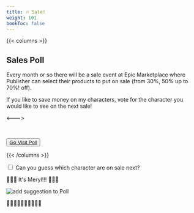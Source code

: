 ```yaml
---
title: 🔥 Sale!
weight: 101
bookToc: false
---
```


{{< columns >}}

## Sales Poll

Every month or so there will be a sale event at Epic Marketplace where Publisher can select their products to put on sale (from 30%, 50% up to 70%! off).

If you like to save money on my characters, vote for the character you would like to see on the next sale!

<--->

<p>&nbsp;</p>

<button class="button-75" role="button"><a class="text" href="https://poll.ly/TDuJzw3599YBwt3E7teS" target="_blank">Go Visit Poll</a></button>

{{< /columns >}}



<div class="wrap-collabsible">
  <input id="collapsible" class="toggle" type="checkbox">
  <label for="collapsible" class="lbl-toggle guess-who">Can you guess which character are on sale next?</label>
  <div class="collapsible-content">
    <div class="content-inner party-hero">
        <p>🎉🎉🎉 It's Meryl!!! 🎉🎉🎉</p>
        <p><img class="character-cover shadow round" src="../../img/meryl-cover.jpg" alt="add suggestion to Poll"></p>
        <p>🥳🥳🥳🥳🥳🥳🥳🥳🥳🥳</p>
    </div>
  </div>
</div>

